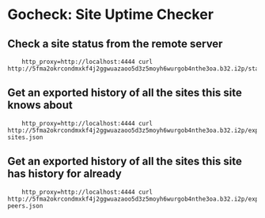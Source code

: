 Gocheck: Site Uptime Checker
============================

Check a site status from the remote server
------------------------------------------

        http_proxy=http://localhost:4444 curl http://5fma2okrcondmxkf4j2ggwuazaoo5d3z5moyh6wurgob4nthe3oa.b32.i2p/stats.i2p

Get an exported history of all the sites this site knows about
--------------------------------------------------------------

        http_proxy=http://localhost:4444 curl http://5fma2okrcondmxkf4j2ggwuazaoo5d3z5moyh6wurgob4nthe3oa.b32.i2p/export-sites.json

Get an exported history of all the sites this site has history for already
--------------------------------------------------------------------------

        http_proxy=http://localhost:4444 curl http://5fma2okrcondmxkf4j2ggwuazaoo5d3z5moyh6wurgob4nthe3oa.b32.i2p/export-peers.json

